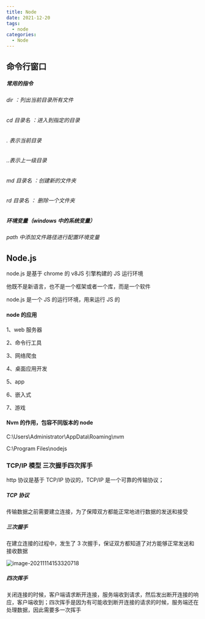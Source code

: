 ```yaml
---
title: Node
date: 2021-12-20
tags:
  - node
categories:
  - Node
---
```


## 命令行窗口

##### 常用的指令

###### dir ：列出当前目录所有文件

###### cd 目录名 ：进入到指定的目录

###### . 表示当前目录

###### ..表示上一级目录

###### md 目录名 ：创建新的文件夹

###### rd 目录名 ： 删除一个文件夹

##### 环境变量（windows 中的系统变量）

###### path 中添加文件路径进行配置环境变量

## Node.js

node.js 是基于 chrome 的 v8JS 引擎构建的 JS 运行环境

他既不是新语言，也不是一个框架或者一个库，而是一个软件

node.js 是一个 JS 的运行环境，用来运行 JS 的

#### node 的应用

1、web 服务器

2、命令行工具

3、网络爬虫

4、桌面应用开发

5、app

6、嵌入式

7、游戏

#### Nvm 的作用，包容不同版本的 node

C:\Users\Administrator\AppData\Roaming\nvm

C:\Program Files\nodejs

### TCP/IP 模型 三次握手四次挥手

http 协议是基于 TCP/IP 协议的，TCP/IP 是一个可靠的传输协议；

##### TCP 协议

传输数据之前需要建立连接，为了保障双方都能正常地进行数据的发送和接受

##### 三次握手

在建立连接的过程中，发生了 3 次握手，保证双方都知道了对方能够正常发送和接收数据

![image-20211114153320718](C:\Users\Administrator\AppData\Roaming\Typora\typora-user-images\image-20211114153320718.png)

##### 四次挥手

关闭连接的时候，客户端请求断开连接，服务端收到请求，然后发出断开连接的响应，客户端收到；四次挥手是因为有可能收到断开连接的请求的时候，服务端还在处理数据，因此需要多一次挥手
